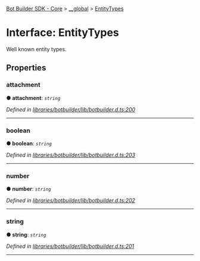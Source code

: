 [Bot Builder SDK - Core](../README.md) > [__global](../modules/botbuilder.__global.md) > [EntityTypes](../interfaces/botbuilder.__global.entitytypes.md)



# Interface: EntityTypes


Well known entity types.


## Properties
<a id="attachment"></a>

###  attachment

**●  attachment**:  *`string`* 

*Defined in [libraries/botbuilder/lib/botbuilder.d.ts:200](https://github.com/Microsoft/botbuilder-js/blob/0b16877/libraries/botbuilder/lib/botbuilder.d.ts#L200)*





___

<a id="boolean"></a>

###  boolean

**●  boolean**:  *`string`* 

*Defined in [libraries/botbuilder/lib/botbuilder.d.ts:203](https://github.com/Microsoft/botbuilder-js/blob/0b16877/libraries/botbuilder/lib/botbuilder.d.ts#L203)*





___

<a id="number"></a>

###  number

**●  number**:  *`string`* 

*Defined in [libraries/botbuilder/lib/botbuilder.d.ts:202](https://github.com/Microsoft/botbuilder-js/blob/0b16877/libraries/botbuilder/lib/botbuilder.d.ts#L202)*





___

<a id="string"></a>

###  string

**●  string**:  *`string`* 

*Defined in [libraries/botbuilder/lib/botbuilder.d.ts:201](https://github.com/Microsoft/botbuilder-js/blob/0b16877/libraries/botbuilder/lib/botbuilder.d.ts#L201)*





___


